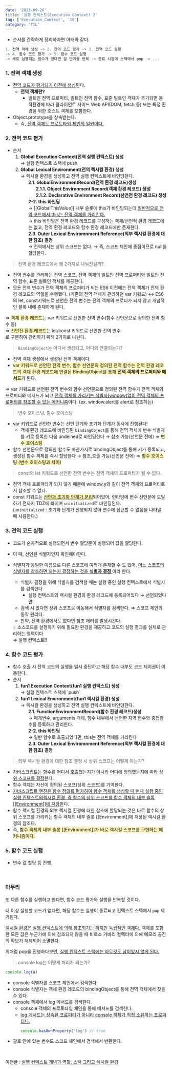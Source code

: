 ```yaml
---
date: '2023-09-26'
title: '실행 컨텍스트(Execution Context) 2'
tag: ['Execution_Context', 'JS']
category: 'TIL'
---
```


- 순서를 간략하게 정리하자면 아래와 같다.

```powershell
1. 전역 객체 생성 -> 2. 전역 코드 평가 -> 3. 전역 코드 실행
-> 4. 함수 코드 평가 -> 5. 함수 코드 실행
-> 새로 실행되는 함수가 있다면 앞 단계를 반복 -> 종료 시점에 스택에서 pop -> ...
```

### 1. 전역 객체 생성

- <u>전역 코드가 평가되기 이전에 생성</u>된다.
  - **전역 객체란?**
    - 빌트인 전역 프로퍼티, 빌트인 전역 함수, 표준 빌트인 객체가 추가되면 동작환경에 따라 클라이언트 사이드 Web API(DOM, fetch 등) 또는 특정 환경을 위한 호스트 객체를 포함한다.
- Object.prototype을 상속받는다.
  - 즉, <u>전역 객체도 프로토타입 체인의 일원이다.</u>

### 2. 전역 코드 평가

- 순서
    <ol>
        <li>
            <b>Global Execution Context(전역 실행 컨텍스트) 생성</b> 
            <br/>→ 실행 컨텍스트 스택에 push 
        </li>  
        <li> 
            <b>Global Lexical Environment(전역 렉시컬 환경) 생성</b>
            <br/> → 렉시컬 환경을 생성하고 전역 실행 컨텍스트에 바인딩한다.
            <ol style="margin: 0; list-style: none">
                <li> <b>2.1. GlobalEnvironmentRecord(전역 환경 레코드)생성</b>
                    <ol style="list-style: none">
                        <li> <b>2.1.1. Object Environment Record(객체 환경 레코드) 생성</b></li>
                        <li> <b>2.1.2. Declarative Environment Record(선언전 환경 레코드) 생성</b></li>
                </ol>
            </li>
            <li>
                <b>2-2. this 바인딩</b> <br/>
                → [[GlobalThisValue]] 내부 슬롯에 this가 바인딩되는데 <u>일반적으로 전역 코드에서 this는 전역 객체를 가리킨다.</u>
                <br/>
                → this 바인딩은 전역 환경 레코드를 구성하는 객체/선언적 환경 레코드에는 없고, 전역 환경 레코드와 함수 환경 레코드에만 존재한다.
            </li>
            <li>
               <b> 2.3. Outer Lexical Enviromnment Reference(외부 렉시컬 환경에 대한 참조) 결정</b> <br/>
                → 전역에서는 상위 스코프는 없다. → 즉, 스코프 체인에 종점이므로 null을 할당한다.
            </li>
         </ol>
        </li>
    </ol>

> 전역 환경 레코드에서 왜 2가지로 나눠진걸까?

- 전역 변수를 관리하는 전역 스코프, 전역 객체의 빌트인 전역 프로퍼티와 빌트인 전역 함수, 표준 빌트인 객체를 제공한다.
- 모든 전역 변수가 전역 객체의 프로퍼티가 되는 ES6 이전에는 전역 객체가 전역 환경 레코드의 역할을 수행했다. (기존의 전역 객체가 관리하던 var 키워드)
  ↔ ES6의 let, const키워드로 선언한 전역 변수는 전역 객체의 프로티가 되지 않고 개념적인 블록 내에 존재하게 된다. <br/>

⇒ <span style='background-color: #fff5b1'>객체 환경 레코드</span>는 var 키워드로 선언한 전역 변수(함수 선언문으로 정의한 전역 함수 등) <br/>
⇒ <span style='background-color: #fff5b1'>선언전 환경 레코드</span>는 let/const 키워드로 선언한 전역 변수 <br/>로 구분하여 관리하기 위해 2가지로 나뉜다.

> `BindingObject`는 어디서 생성되고, 어디와 연결되는가?

- 전역 객체 생성에서 생성된 전역 객체이다.
- <span style='background-color: #fff5b1'>var 키워드로 선언한 전역 변수, 함수 선언문의 정의된 전역 함수는 전역 환경 레코드의 객체 환경 레코드에 연결된 BindingObject를 통해 <b>전역 객체의 프로퍼티와 메서드</b></span>가 된다.

⇒ var 키워드로 선언된 전역 변수와 함수 선언문으로 정의된 전역 함수가 전역 객체의 프로퍼티와 메서드가 되고 <u>전역 객체를 가리키는 식별자(window)없이 전역 객체의 프로퍼티를 참조할 수 있는 메커니즘</u>이다. (ex. window.alert를 alert로 참조하는)

> 변수 호이스팅, 함수 호이스팅

- var 키워드로 선언한 변수는 선언 단계와 초기화 단계가 동시에 진행된다!
  - 객체 환경 레코드에 바인딩된 `bindingObject`를 통해 전역 객체에 변수 식별자를 키로 등록한 다음 undeined로 바인딩한다 → 참조 가능(선언문 전에)
    ⇒ <span style='background-color: #fff5b1'>변수 호이스팅 </span>
- 함수 선언문으로 정의한 함수도 마찬가지로 bindingObject를 통해 키가 등록되고, 생성된 함수 객체를 즉시 할당한다 → 참조,호출 가능(선언문 전에)
  ⇒ <span style='background-color: #fff5b1'>함수 호이스팅 (변수 호이스팅과 차이) </span>

> const와 let 키워드로 선언한 전역 변수는 전역 객체의 프로퍼티가 될 수 없다.

- 전역 객체 프로퍼티가 되지 않기 때문에 window.y와 같이 전역 객체의 프로퍼티로서 참조할 수 없다.
- const 키워드는 <span style='background-color: #fff5b1'><u>선언과 초기화 단계가 분리</u></span>되어있어, 런타임에 변수 선언문에 도달하기 전까지 TDZ에 빠지며 `uninitialized`로 바인딩된다. <br/> (`uninitialized` : 초기화 단계가 진행되지 않아 변수에 접근할 수 없음을 나타낼 때 사용한다.)

### 3. 전역 코드 실행

- 코드가 순차적으로 실행되면서 변수 할당문이 실행되어 값을 할당한다.
- 이 때, 선언된 식별자인지 확인해야한다.
- 식별자가 동일한 이름으로 다른 스코프에 여러개 존재할 수 도 있어, <u>어느 스코프의 식별자를 참조하면 되는지 결정하는 것을 **식별자 결정** </u>이라 한다.

  - 식별자 결정을 위해 식별자를 검색할 때는 실행 중인 실행 컨텍스트에서 식별자를 검색한다
    - 실행 컨텍스트의 렉시컬 환경의 환경 레코드에 등록되어있다 → 선언되었다면!
  - 검색 시 없다면 상위 스코프로 이동해서 식별자를 검색한다.
    ⇒ 스코프 체인의 동작 원리다.
  - 만약, 전역 환경에서도 없다면 참조 에러를 발생시킨다.

   <aside>
   💡 소스코드를 실행하기 위해 필요한 환경을 제공하고 코드의 실행 결과를 실제로 관리하는 영역이다
   <br/>⇒ 실행 컨텍스트!!

   </aside>

### 4. 함수 코드 평가

- 함수 호출 시 전역 코드의 실행을 일시 중단하고 해당 함수 내부도 코드 제어권이 이동한다.
- 순서
    <ol>
        <li> <b>fun1 Execution Context(fun1 실행 컨텍스트) 생성 </b> <br/> → 실행 컨텍스트 스택에 `push`
        </li>
        <li>
            <b>fun1 Lexical Environment(fun1 렉시컬 환경) 생성</b>  <br/>
            → 렉시컬 환경을 생성하고 전역 실행 컨텍스트에 바인딩한다.
             <ol style="margin: 0; list-style: none">
                <li> 
                    <b>2.1. FunctionEnvironmentRecord(함수 환경 레코드)생성</b> <br/> 
                    → 매개변수, arguments 객체, 함수 내부에서 선언한 지역 변수와 중첩함수를 등록하고 관리한다. 
                </li>
                <li>
                    <b>2-2. this 바인딩</b> <br/> → 일반 함수로 호출되었다면, this는 전역 객체를 가리킨다
                </li>
                <li>
                <b> 2.3. Outer Lexical Enviromnment Reference(외부 렉시컬 환경에 대한 참조) 결정</b>
                </li>
            </ol>
        </li>
    </ol>

> 외부 렉시컬 환경에 대한 참조 결정 시 상위 스코프는 어떻게 아는가?

- 자바스크립트는 <u> 함수를 어디서 호출했는지가 아니라 어디에 정의했는지에 따라 상위 스코프를 결정</u>한다.
- 함수 객체는 자신이 정의된 스코프(상위 스코프)를 기억한다.
- <u>자바스크립트 엔진은 함수 정의를 평가하여 함수 객체를 생성할 때 현재 실행 중인 실행 컨텍스트의렉시컬 환경, 즉 함수의 상위 스코프를 함수 객체의 내부 슬록 [[Environment]]에 저장</u>한다.
- 함수 렉시컬 환경의 외부 렉시컬 환경에 대한 참조에 할당되는 것은 바로 함수의 상위 스코프를 가리키는 함수 객체의 내부 슬롯 [[Environment]]에 저장된 렉시컬 환경의 참조다.
- 즉, <span style="background: #fff1b5;">함수 객체의 내부 슬롯 [[Environment]]가 바로 렉시컬 스코프를 구현하는 메커니즘이다.</span>

### 5. 함수 코드 실행

- 변수 값 할당 등 진행

<br/>

### 마무리

또 다른 함수를 실행하고 한다면, 함수 코드 평가와 실행을 반복할 것이다.

더 이상 실행할 코드가 없다면, 해당 함수는 실행이 종료되고 컨텍스트 스택에서 `pop` 제거된다.

<u>렉시컬 환경은 실행 컨텍스트에 의해 참조되기는 하지만 독립적인 객체다.</u> 객체를 포함한 모든 값은 누군가에 의해 참조되지 않을 때 비로소 가바리 컬렉터에 의해 메모리 공간의 확보가 해제되어 소멸한다.

위처럼 pop을 진행하다보면, <u>실행 컨텍스트 스택에는 아무것도 남이있지 않게 된다.</u>

> console.log는 어떻게 처리가 되는가?

```jsx
console.log(a)
```

- console 식별자를 스코프 체인에서 검색한다.
- console 식별자는 객체 환경 레코드의 bindingObject를 통해 전역 객체에서 찾을 수 있다.
- console 객체에서 log 메서드를 검색한다.
  - console 객체의 프로토타입 체인을 통해 메서드를 검색한다.
  - <u>log 메서드는 상속된 프로퍼티가 아니라 console 객체가 직접 소유하는 프로퍼티다.</u>
    ```jsx
    console.hasOwnProperty('log') // true
    ```
- 괄호 안에 있는 변수도 스코프 체인에서 검색해서 반환한다.

<br/>

이전글 : [실행 컨텍스트 개념과 역할, 스택 그리고 렉시컬 환경](<https://wjdgml3092.github.io/JS/ExecutionContext(1)>)
